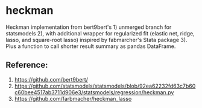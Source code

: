 # heckman
Heckman implementation from bert9bert's 1) unmerged branch for statsmodels 2), with additional wrapper for regularized fit (elastic net, ridge, lasso, and square-root lasso) inspired by fabmarcher's Stata package 3).
Plus a function to call shorter result summary as pandas DataFrame.

## Reference:
1) https://github.com/bert9bert/
2) https://github.com/statsmodels/statsmodels/blob/92ea62232fd63c7b60c60bee4517ab3711d906e3/statsmodels/regression/heckman.py
3) https://github.com/farbmacher/heckman_lasso